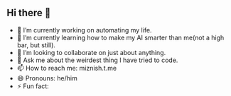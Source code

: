 ## Hi there 👋

- 🔭 I’m currently working on automating my life.
- 🌱 I’m currently learning how to make my AI smarter than me(not a high bar, but still).
- 👯 I’m looking to collaborate on just about anything.
- 💬 Ask me about the weirdest thing I have tried to code.
- 📫 How to reach me: miznish.t.me
- 😄 Pronouns: he/him
- ⚡ Fun fact: 
